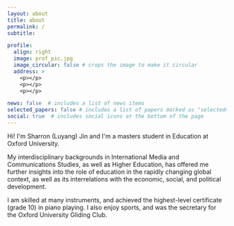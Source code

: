 ```yaml
---
layout: about
title: about
permalink: /
subtitle: 

profile:
  align: right
  image: prof_pic.jpg
  image_circular: false # crops the image to make it circular
  address: >
    <p></p>
    <p></p>
    <p></p>

news: false  # includes a list of news items
selected_papers: false # includes a list of papers marked as "selected={true}"
social: true  # includes social icons at the bottom of the page
---
```


Hi! I'm Sharron (Luyang) Jin and I'm a masters student in Education at Oxford University.

My interdisciplinary backgrounds in International Media and Communications Studies, as well as Higher Education, has offered me further insights into the role of education in the rapidly changing global context, as well as its interrelations with the economic, social, and political development.

I am skilled at many instruments, and achieved the highest-level certificate (grade 10) in piano playing. I also enjoy sports, and was the secretary for the Oxford University Gliding Club.



